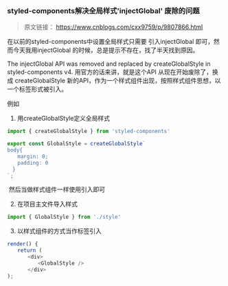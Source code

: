 ### styled-components解决全局样式'injectGlobal' 废除的问题

> 原文链接： https://www.cnblogs.com/cxx9759/p/9807866.html 

在以前的styled-components中设置全局样式只需要 引入injectGlobal 即可，然而今天我用injectGlobal 的时候，总是提示不存在，找了半天找到原因。

The injectGlobal API was removed and replaced by createGlobalStyle in styled-components v4. 用官方的话来讲，就是这个API 从现在开始废除了，换成 createGlobalStyle 新的API，作为一个样式组件出现，按照样式组件思想，以一个标签形式被引入。

例如

1. 用createGlobalStyle定义全局样式

```js
import { createGlobalStyle } from 'styled-components'

export const GlobalStyle = createGlobalStyle`　
body{
　　margin: 0;
　　padding: 0
　}
`;
```

​	然后当做样式组件一样使用引入即可

2. 在项目主文件导入样式

```js
import { GlobalStyle } from './style'
```

3. 以样式组件的方式当作标签引入

```js
render() {
　　return (
　　　　<div>
　　　　　　<GlobalStyle />
　　　　</div>
);
```

